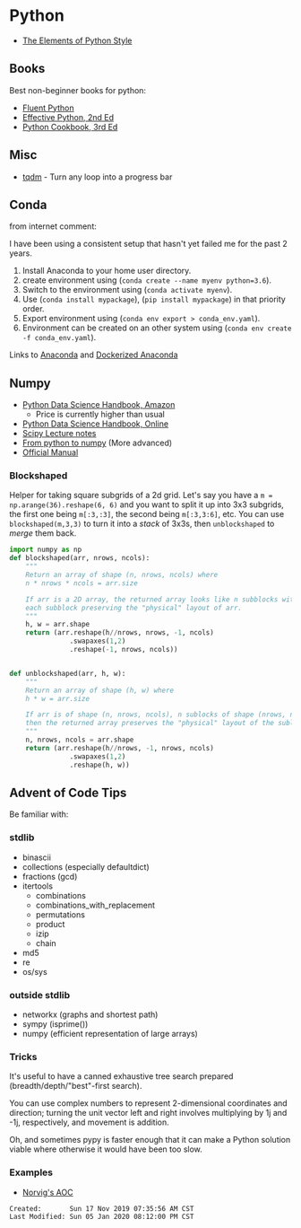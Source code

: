 # Python

- [The Elements of Python Style](https://github.com/amontalenti/elements-of-python-style)

## Books

Best non-beginner books for python:

- [Fluent
  Python](https://www.amazon.com/Fluent-Python-Concise-Effective-Programming/dp/1491946008)
- [Effective Python, 2nd
  Ed](https://www.amazon.com/Effective-Python-Specific-Software-Development/dp/0134853989)
- [Python Cookbook, 3rd
  Ed](https://www.amazon.com/Python-Cookbook-Third-David-Beazley/dp/1449340377)

## Misc

- [tqdm](https://github.com/tqdm/tqdm) - Turn any loop into a progress bar

## Conda

from internet comment:

I have been using a consistent setup that hasn't yet failed me for the past 2 years.

1. Install Anaconda to your home user directory.
2. create environment using (`conda create --name myenv python=3.6`).
3. Switch to the environment using (`conda activate myenv`).
4. Use (`conda install mypackage`), (`pip install mypackage`) in that priority
   order.
5. Export environment using (`conda env export > conda_env.yaml`).
6. Environment can be created on an other system using (`conda env create -f conda_env.yaml`).

Links to [Anaconda](https://www.anaconda.com/distribution/#download-section)
and [Dockerized
Anaconda](https://docs.anaconda.com/anaconda/user-guide/tasks/docker/)

## Numpy

- [Python Data Science Handbook,
  Amazon](https://www.amazon.com/Python-Data-Science-Handbook-Essential/dp/1491912057)
  - Price is currently higher than usual
- [Python Data Science Handbook,
  Online](https://jakevdp.github.io/PythonDataScienceHandbook/)
- [Scipy Lecture notes](https://scipy-lectures.org/intro/)
- [From python to
  numpy](https://www.labri.fr/perso/nrougier/from-python-to-numpy/) (More
  advanced)
- [Official Manual](https://docs.scipy.org/doc/numpy/index.html)

### Blockshaped

Helper for taking square subgrids of a 2d grid. Let's say you have
a `m = np.arange(36).reshape(6, 6)` and you want to split it up into 3x3 subgrids,
the first one being `m[:3,:3]`, the second being `m[:3,3:6]`, etc. You can use
`blockshaped(m,3,3)` to turn it into a _stack_ of 3x3s, then `unblockshaped`
to _merge_ them back.

```python
import numpy as np
def blockshaped(arr, nrows, ncols):
    """
    Return an array of shape (n, nrows, ncols) where
    n * nrows * ncols = arr.size

    If arr is a 2D array, the returned array looks like n subblocks with
    each subblock preserving the "physical" layout of arr.
    """
    h, w = arr.shape
    return (arr.reshape(h//nrows, nrows, -1, ncols)
               .swapaxes(1,2)
               .reshape(-1, nrows, ncols))


def unblockshaped(arr, h, w):
    """
    Return an array of shape (h, w) where
    h * w = arr.size

    If arr is of shape (n, nrows, ncols), n sublocks of shape (nrows, ncols),
    then the returned array preserves the "physical" layout of the sublocks.
    """
    n, nrows, ncols = arr.shape
    return (arr.reshape(h//nrows, -1, nrows, ncols)
               .swapaxes(1,2)
               .reshape(h, w))
```

## Advent of Code Tips

Be familiar with:

### stdlib

- binascii
- collections (especially defaultdict)
- fractions (gcd)
- itertools
  - combinations
  - combinations_with_replacement
  - permutations
  - product
  - izip
  - chain
- md5
- re
- os/sys

### outside stdlib

- networkx (graphs and shortest path)
- sympy (isprime())
- numpy (efficient representation of large arrays)

### Tricks

It's useful to have a canned exhaustive tree search prepared
(breadth/depth/"best"-first search).

You can use complex numbers to represent 2-dimensional coordinates and
direction; turning the unit vector left and right involves multiplying by 1j
and -1j, respectively, and movement is addition.

Oh, and sometimes pypy is faster enough that it can make a Python solution
viable where otherwise it would have been too slow.

### Examples

- [Norvig's AOC](https://github.com/norvig/pytudes/blob/master/ipynb/Advent%202017.ipynb)

```
Created:       Sun 17 Nov 2019 07:35:56 AM CST
Last Modified: Sun 05 Jan 2020 08:12:00 PM CST
```
